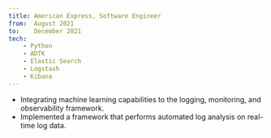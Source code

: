 ```yaml
---
title: American Express, Software Engineer
from:  August 2021
to:    December 2021
tech: 
    - Python
    - ADTK
    - Elastic Search
    - Logstash
    - Kibana
---
```


* Integrating machine learning capabilities to the logging, monitoring, and observability framework.
* Implemented a framework that performs automated log analysis on real-time log data.